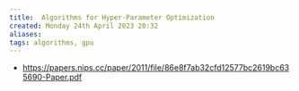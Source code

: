 ```yaml
---
title:  Algorithms for Hyper-Parameter Optimization
created: Monday 24th April 2023 20:32
aliases: 
tags: algorithms, gpu
---
```


- https://papers.nips.cc/paper/2011/file/86e8f7ab32cfd12577bc2619bc635690-Paper.pdf
